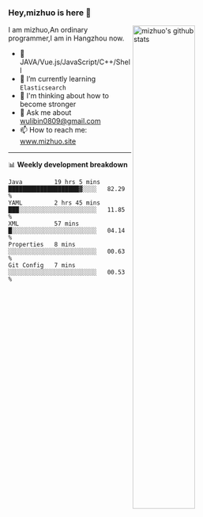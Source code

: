 ### Hey,mizhuo is here 👋

<img align="right" alt="mizhuo's github stats" width="50%" src="https://github-readme-stats.vercel.app/api?username=mizhuo&theme=tokyonight&show_icons=true">

I am mizhuo,An ordinary programmer,I am in Hangzhou now.

- 🔭 JAVA/Vue.js/JavaScript/C++/Shell
- 🌱 I’m currently learning `Elasticsearch`
- 🤔 I'm thinking about how to become stronger
- 💬 Ask me about wulibin0809@gmail.com
- 📫 How to reach me: www.mizhuo.site

---
📊 **Weekly development breakdown**

<!--START_SECTION:waka-->
```text
Java         19 hrs 5 mins   ████████████████████▓░░░░   82.29 % 
YAML         2 hrs 45 mins   ███░░░░░░░░░░░░░░░░░░░░░░   11.85 % 
XML          57 mins         █░░░░░░░░░░░░░░░░░░░░░░░░   04.14 % 
Properties   8 mins          ░░░░░░░░░░░░░░░░░░░░░░░░░   00.63 % 
Git Config   7 mins          ░░░░░░░░░░░░░░░░░░░░░░░░░   00.53 % 
```
<!--END_SECTION:waka-->
